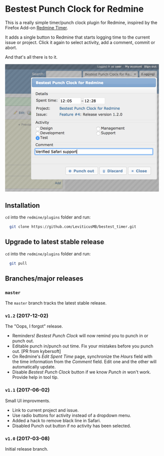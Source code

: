 # Bestest Punch Clock for Redmine

This is a really simple timer/punch clock plugin for Redmine, inspired by the Firefox Add-on [Redmine Timer](https://addons.mozilla.org/en-US/firefox/addon/redmine-timer/).

It adds a single button to Redmine that starts logging time to the current issue or project. Click it again to select activity, add a comment, commit or abort.

And that's all there is to it.

![Bestest Punch Clock screenshot](README.1.png)

## Installation

`cd` into the `redmine/plugins` folder and run:

```bash
  git clone https://github.com/LeviticusMB/bestest_timer.git
```

## Upgrade to latest stable release

`cd` into the `redmine/plugins` folder and run:

```bash
  git pull
```

## Branches/major releases

### `master`

The `master` branch tracks the latest stable release.

### `v1.2` (2017-12-02)

The "Oops, I forgot" release.

* Reminders! *Bestest Punch Clock* will now remind you to punch in or punch out.
* Editable punch in/punch out time. Fix your mistakes before you punch out. [PR from kybersoft]
* On Redmine's *Edit Spent Time* page, synchronize the *Hours* field with the time information from the *Comment* field. Edit one and the other will automatically update.
* Disable *Bestest Punch Clock* button if we know *Punch in* won't work. Provide help in tool tip.

### `v1.1` (2017-06-02)

Small UI improvments.

* Link to current project and issue.
* Use radio buttons for activity instead of a dropdown menu.
* Added a hack to remove black line in Safari.
* Disabled Punch out button if no activity has been selected.

### `v1.0` (2017-03-08)

Initial release branch.
